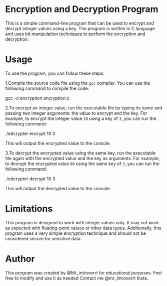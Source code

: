 # Encryption and Decryption Program

This is a simple command-line program that can be used to encrypt and decrypt integer values using a key. The program is written in C language and uses bit manipulation techniques to perform the encryption and decryption.

# Usage

To use the program, you can follow these steps:

1.Compile the source code file using the `gcc` compiler. You can use the following 
command to compile the code:

gcc -o encryption encryption.c

2.To encrypt an integer value, run the executable file by typing its name and passing two integer arguments: the value to encrypt and the key. For example, to encrypt the integer value `10` using a key of `3`, you can run the following command:

./edcrypter encrypt 10 3

This will output the encrypted value to the console.

3.To decrypt the encrypted value using the same key, run the executable file again with the encrypted value and the key as arguments. For example, to decrypt the encrypted value `80` using the same key of `3`, you can run the following command:

./edcrypter decrypt 10 3

This will output the decrypted value to the console.

# Limitations

This program is designed to work with integer values only. It may not work as expected with floating-point values or other data types. Additionally, this program uses a very simple encryption technique and should not be considered secure for sensitive data.

# Author
This program was created by @Mr_introverrt for educational purposes. 
Feel free to modify and use it as needed Contact me @mr_introverrt Insta.
